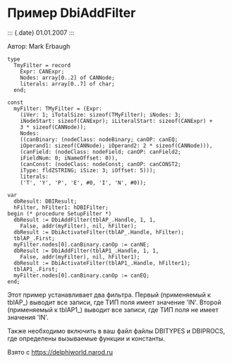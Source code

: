 Пример DbiAddFilter
===================

::: {.date}
01.01.2007
:::

Автор: Mark Erbaugh

    type
      TmyFilter = record
        Expr: CANExpr;
        Nodes: array[0..2] of CANNode;
        literals: array[0..7] of char;
      end;
     
    const
      myFilter: TMyFilter = (Expr:
        (iVer: 1; iTotalSize: sizeof(TMyFilter); iNodes: 3;
        iNodeStart: sizeof(CANExpr); iLiteralStart: sizeof(CANExpr) +
        3 * sizeof(CANNode));
        Nodes:
        ((canBinary: (nodeClass: nodeBinary; canOP: canEQ;
        iOperand1: sizeof(CANNode); iOperand2: 2 * sizeof(CANNode))),
        (canField: (nodeClass: nodeField; canOP: canField2;
        iFieldNum: 0; iNameOffset: 0)),
        (canConst: (nodeClass: nodeConst; canOP: canCONST2;
        iType: fldZSTRING; iSize: 3; iOffset: 5)));
        literals:
        ('T', 'Y', 'P', 'E', #0, 'I', 'N', #0));
     
    var
      dbResult: DBIResult;
      hFilter, hFilter1: hDBIFilter;
    begin (* procedure SetupFilter *)
      dbResult := DbiAddFilter(tblAP_.Handle, 1, 1,
        False, addr(myFilter), nil, hFilter);
      dbResult := DbiActivateFilter(tblAP_.Handle, hFilter);
      tblAP_.First;
      myFilter.nodes[0].canBinary.canOp := canNE;
      dbResult := DbiAddFilter(tblAP1_.Handle, 1, 1,
        False, addr(myFilter), nil, hFilter1);
      dbResult := DbiActivateFilter(tblAP1_.Handle, hFilter1);
      tblAP1_.First;
      myFilter.nodes[0].canBinary.canOp := canEQ;
    end;

Этот пример устанавливает два фильтра. Первый (применяемый к tblAP\_)
выводит все записи, где ТИП поля имеет значение \'IN\'. Второй
(применяемый к tblAP1\_) выводит все записи, где ТИП поля не имеет
значения \'IN\'.

Также необходимо включить в ваш файл файлы DBITYPES и DBIPROCS, где
определены вызываемые функции и константы.

Взято с <https://delphiworld.narod.ru>
